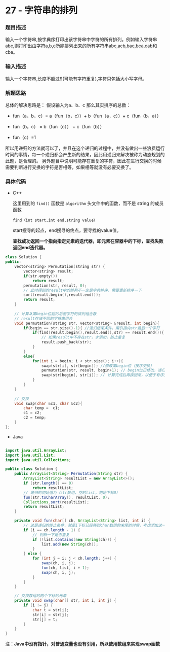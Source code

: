 # 27 - 字符串的排列

### 题目描述

输入一个字符串,按字典序打印出该字符串中字符的所有排列。例如输入字符串abc,则打印出由字符a,b,c所能排列出来的所有字符串abc,acb,bac,bca,cab和cba。



### 输入描述

输入一个字符串,长度不超过9(可能有字符重复),字符只包括大小写字母。



### 解题思路

总体的解决思路是：
假设输入为a、b、c
那么其实排序的总数：

- fun（a，b，c）= a（fun（b，c））+ b（fun（a，c））+ c（fun（b，a））

- fun（b，c） = b（fun（c）） + c（fun（b））

- fun（c）=1

所以用递归的方法就可以了，并且在这个递归的过程中，并没有做出一些浪费运行时间的事情，每一个递归都会产生新的结果，因此用递归来解决被称为动态规划的此题，是合理的。
另外题目中说明可能存在重复的字符，因此在进行交换的时候需要判断进行交换的字符是否相等，如果相等就没有必要交换了。



### 具体代码

- C++

  这里用到的 `find()` 函数是 `algorithm` 头文件中的函数，而不是 string 的成员函数

  `find（int start,int end,string value）`

  start搜寻的起点，end搜寻的终点，要寻找的value值。

  **查找成功返回一个指向指定元素的迭代器，即元素在容器中的下标，查找失败返回end迭代器。**

```cpp
class Solution {
public:
    vector<string> Permutation(string str) {
        vector<string> result;
        if(str.empty())
            return result;
        permutation(str, result, 0);
        // 此时得到的result中的排列不一定是字典排序，需要重新排序一下
        sort(result.begin(),result.end());
        return result;
    }
    
    // 计算从第begin位起的后面字符的排列组合数
    // result存储不同的字符串组合
    void permutation(string str, vector<string> &result, int begin){
        if(begin == str.size()-1){ //递归结束条件，索引指向str最后一个字符
            if(find(result.begin(),result.end(),str) == result.end()){
                // 如果result中不存在str，才添加，防止重复
                result.push_back(str);
            }
        }
        else{
            for(int i = begin; i < str.size(); i++){
                swap(str[i], str[begin]); //修改第begin位（按序交换）
                permutation(str, result, begin+1); // begin位已修改，递归计算剩余的字符排列组合数
                swap(str[begin], str[i]); // 计算完成后再换回来，以便于有序交换
            }
        }
    }
    
    // 交换
    void swap(char &c1, char &c2){
        char temp =  c1;
        c1 = c2;
        c2 = temp;
    }
};
```



- Java

```java

import java.util.ArrayList;
import java.util.List;
import java.util.Collections;

public class Solution {
    public ArrayList<String> Permutation(String str) {
        ArrayList<String> resultList = new ArrayList<>();
        if (str.length() == 0)
            return resultList;
        // 递归的初始值为（str数组，空的list，初始下标0）
        fun(str.toCharArray(), resultList, 0);
        Collections.sort(resultList);
        return resultList;
    }

    private void fun(char[] ch, ArrayList<String> list, int i) {
        // 这是递归的终止条件，就是i下标已经移到char数组的末尾的时候，考虑添加这一组字符串进入结果集中
        if (i == ch.length - 1) {
            // 判断一下是否重复
            if (!list.contains(new String(ch))) {
                list.add(new String(ch));
            }
        } else {
            for (int j = i; j < ch.length; j++) {
                swap(ch, i, j);
                fun(ch, list, i + 1);
                swap(ch, i, j);
            }
        }
    }

    // 交换数组的两个下标的元素
    private void swap(char[] str, int i, int j) {
        if (i != j) {
            char t = str[i];
            str[i] = str[j];
            str[j] = t;
        }
    }
}
```



注：**Java中没有指针，对普通变量也没有引用，所以使用数组来实现swap函数**